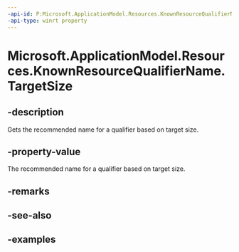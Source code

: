 ```yaml
---
-api-id: P:Microsoft.ApplicationModel.Resources.KnownResourceQualifierName.TargetSize
-api-type: winrt property
---
```


# Microsoft.ApplicationModel.Resources.KnownResourceQualifierName.TargetSize

<!--
public static string TargetSize { get; }
-->


## -description

Gets the recommended name for a qualifier based on target size.

## -property-value

The recommended name for a qualifier based on target size.

## -remarks

## -see-also

## -examples


